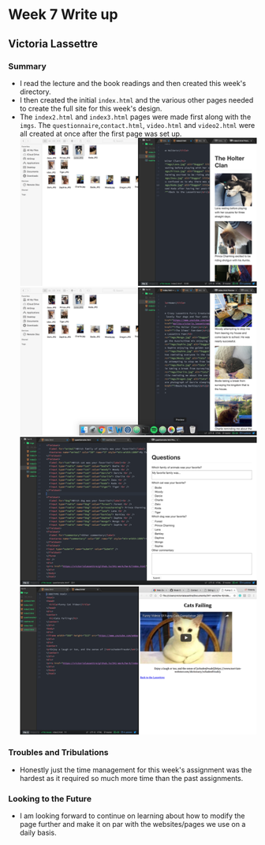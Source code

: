 # Week 7 Write up
## Victoria Lassettre

### Summary
- I read the lecture and the book readings and then created this week's directory.
- I then created the initial `index.html` and the various other pages needed to create the full site for this week's design.
- The `index2.html` and `index3.html` pages were made first along with the `imgs`. The `questionnaire`,`contact.html`, `video.html` and `video2.html` were all created at once after the first page was set up.
 ![text editor](imgs/screenshot1.png)
 ![text editor](imgs/screenshot2.png)
 ![text editor](imgs/screenshot3.png)
 ![text editor](imgs/screenshot4.png)
### Troubles and Tribulations
- Honestly just the time management for this week's assignment was the hardest as it required so much more time than the past assignments.
### Looking to the Future
- I am looking forward to continue on learning about how to modify the page further and make it on par with the websites/pages we use on a daily basis.
